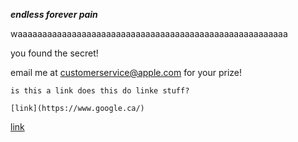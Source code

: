 ***endless forever pain***

waaaaaaaaaaaaaaaaaaaaaaaaaaaaaaaaaaaaaaaaaaaaaaaaaaaaaaa

you found the secret!

email me at customerservice@apple.com for your prize!

```
is this a link does this do linke stuff?

[link](https://www.google.ca/)
```
[link](https://www.google.ca/)
